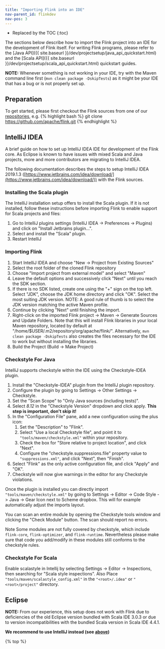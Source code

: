 ```yaml
---
title: "Importing Flink into an IDE"
nav-parent_id: flinkdev
nav-pos: 3
---
```

<!--
Licensed to the Apache Software Foundation (ASF) under one
or more contributor license agreements.  See the NOTICE file
distributed with this work for additional information
regarding copyright ownership.  The ASF licenses this file
to you under the Apache License, Version 2.0 (the
"License"); you may not use this file except in compliance
with the License.  You may obtain a copy of the License at

  http://www.apache.org/licenses/LICENSE-2.0

Unless required by applicable law or agreed to in writing,
software distributed under the License is distributed on an
"AS IS" BASIS, WITHOUT WARRANTIES OR CONDITIONS OF ANY
KIND, either express or implied.  See the License for the
specific language governing permissions and limitations
under the License.
-->

* Replaced by the TOC
{:toc}

The sections below describe how to import the Flink project into an IDE
for the development of Flink itself. For writing Flink programs, please
refer to the [Java API]({{ site.baseurl }}/dev/projectsetup/java_api_quickstart.html)
and the [Scala API]({{ site.baseurl }}/dev/projectsetup/scala_api_quickstart.html)
quickstart guides.

**NOTE:** Whenever something is not working in your IDE, try with the Maven
command line first (`mvn clean package -DskipTests`) as it might be your IDE
that has a bug or is not properly set up.

## Preparation

To get started, please first checkout the Flink sources from one of our
[repositories](https://flink.apache.org/community.html#source-code),
e.g.
{% highlight bash %}
git clone https://github.com/apache/flink.git
{% endhighlight %}

## IntelliJ IDEA

A brief guide on how to set up IntelliJ IDEA IDE for development of the Flink core.
As Eclipse is known to have issues with mixed Scala and Java projects, more and more contributors are migrating to IntelliJ IDEA.

The following documentation describes the steps to setup IntelliJ IDEA 2019.1.3
([https://www.jetbrains.com/idea/download/](https://www.jetbrains.com/idea/download/))
with the Flink sources.

### Installing the Scala plugin

The IntelliJ installation setup offers to install the Scala plugin.
If it is not installed, follow these instructions before importing Flink
to enable support for Scala projects and files:

1. Go to IntelliJ plugins settings (IntelliJ IDEA -> Preferences -> Plugins) and
   click on "Install Jetbrains plugin...".
2. Select and install the "Scala" plugin.
3. Restart IntelliJ

### Importing Flink

1. Start IntelliJ IDEA and choose "New -> Project from Existing Sources"
2. Select the root folder of the cloned Flink repository
3. Choose "Import project from external model" and select "Maven"
4. Leave the default options and successively click "Next" until you reach the SDK section.
5. If there is no SDK listed, create one using the "+" sign on the top left.
   Select "JDK", choose the JDK home directory and click "OK".
   Select the most suiting JDK version. NOTE: A good rule of thumb is to select 
   the JDK version matching the active Maven profile.
6. Continue by clicking "Next" until finishing the import.
7. Right-click on the imported Flink project -> Maven -> Generate Sources and Update Folders.
   Note that this will install Flink libraries in your local Maven repository,
   located by default at "/home/$USER/.m2/repository/org/apache/flink/".
   Alternatively, `mvn clean package -DskipTests` also creates the files necessary
   for the IDE to work but without installing the libraries.
8. Build the Project (Build -> Make Project)

### Checkstyle For Java
IntelliJ supports checkstyle within the IDE using the Checkstyle-IDEA plugin.

1. Install the "Checkstyle-IDEA" plugin from the IntelliJ plugin repository.
2. Configure the plugin by going to Settings -> Other Settings -> Checkstyle.
3. Set the "Scan Scope" to "Only Java sources (including tests)".
4. Select _8.12_ in the "Checkstyle Version" dropdown and click apply. **This step is important,
   don't skip it!**
5. In the "Configuration File" pane, add a new configuration using the plus icon:
    1. Set the "Description" to "Flink".
    2. Select "Use a local Checkstyle file", and point it to
      `"tools/maven/checkstyle.xml"` within
      your repository.
    3. Check the box for "Store relative to project location", and click
      "Next".
    4. Configure the "checkstyle.suppressions.file" property value to
      `"suppressions.xml"`, and click "Next", then "Finish".
6. Select "Flink" as the only active configuration file, and click "Apply" and
   "OK".
7. Checkstyle will now give warnings in the editor for any Checkstyle
   violations.

Once the plugin is installed you can directly import `"tools/maven/checkstyle.xml"` by going to Settings -> Editor -> Code Style -> Java -> Gear Icon next to Scheme dropbox. This will for example automatically adjust the imports layout.

You can scan an entire module by opening the Checkstyle tools window and
clicking the "Check Module" button. The scan should report no errors.

<span class="label label-info">Note</span> Some modules are not fully covered by checkstyle,
which include `flink-core`, `flink-optimizer`, and `flink-runtime`.
Nevertheless please make sure that code you add/modify in these modules still conforms to the checkstyle rules.

### Checkstyle For Scala

Enable scalastyle in Intellij by selecting Settings -> Editor -> Inspections, then searching for "Scala style inspections". Also Place `"tools/maven/scalastyle_config.xml"` in the `"<root>/.idea"` or `"<root>/project"` directory.

## Eclipse

**NOTE:** From our experience, this setup does not work with Flink
due to deficiencies of the old Eclipse version bundled with Scala IDE 3.0.3 or
due to version incompatibilities with the bundled Scala version in Scala IDE 4.4.1.

**We recommend to use IntelliJ instead (see [above](#intellij-idea))**

{% top %}

